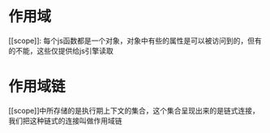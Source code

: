 # 作用域
[[scope]]: 每个js函数都是一个对象，对象中有些的属性是可以被访问到的，但有的不能，这些仅提供给js引擎读取

# 作用域链
[[scope]]中所存储的是执行期上下文的集合，这个集合呈现出来的是链式连接，我们把这种链式的连接叫做作用域链
